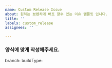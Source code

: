 ```yaml
---
name: Custom Release Issue
about: 원하는 브렌치에 배포 할수 있는 이슈 템플릿 입니다.
title: ''
labels: custom_release
assignees: ''

---
```


### 양식에 맞게 작성해주세요.
branch:
buildType:
